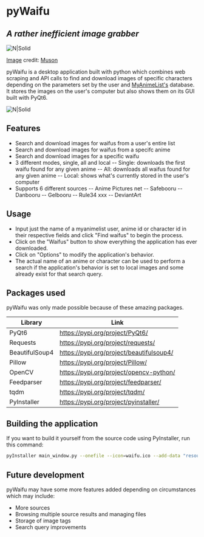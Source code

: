 # pyWaifu
## _A rather inefficient image grabber_

![N|Solid](https://i.imgur.com/OGwjR3p.png)

[Image](https://www.pixiv.net/en/artworks/108180903) credit: [Muson](https://www.pixiv.net/en/users/60300947)

pyWaifu is a desktop application built with python which combines web scraping and API calls to find and download images of specific characters depending on the parameters set by the user and [MyAnimeList's](https://myanimelist.net/) database.
It stores the images on the user's computer but also shows them on its GUI built with PyQt6.

![N|Solid](https://i.imgur.com/i1Xu8iH.png)

## Features

- Search and download images for waifus from a user's entire list
- Search and download images for waifus from a specifc anime
- Search and download images for a specific waifu
- 3 different modes, single, all and local
-- Single: downloads the first waifu found for any given anime
-- All: downloads all waifus found for any given anime
-- Local: shows what's currently stored in the user's computer
- Supports 6 different sources
-- Anime Pictures net
-- Safebooru
-- Danbooru
-- Gelbooru
-- Rule34 xxx
-- DeviantArt

## Usage

- Input just the name of a myanimelist user, anime id or character id in their respective fields and click "Find waifus" to begin the process.
- Click on the "Waifus" button to show everything the application has ever downloaded.
- Click on "Options" to modify the application's behavior.
- The actual name of an anime or character can be used to perform a search if the application's behavior is set to local images and some already exist for that search query.

## Packages used

pyWaifu was only made possible because of these amazing packages.

| Library | Link |
| ------ | ------ |
| PyQt6 | https://pypi.org/project/PyQt6/ |
| Requests | https://pypi.org/project/requests/ |
| BeautifulSoup4 | https://pypi.org/project/beautifulsoup4/ |
| Pillow | https://pypi.org/project/Pillow/ |
| OpenCV | https://pypi.org/project/opencv-python/ |
| Feedparser | https://pypi.org/project/feedparser/ |
| tqdm | https://pypi.org/project/tqdm/ |
| PyInstaller | https://pypi.org/project/pyinstaller/ |

## Building the application

If you want to build it yourself from the source code using PyInstaller, run this command:
```sh
pyInstaller main_window.py --onefile --icon=waifu.ico --add-data "resources;resources" --noconsole
```

## Future development

pyWaifu may have some more features added depending on circumstances which may include:

- More sources
- Browsing multiple source results and managing files
- Storage of image tags
- Search query improvements
